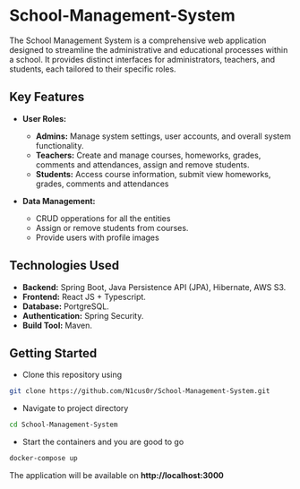 # School-Management-System

The School Management System is a comprehensive web application designed to streamline the administrative and educational processes within a school. It provides distinct interfaces for administrators, teachers, and students, each tailored to their specific roles.

## Key Features

- **User Roles:**
  - **Admins:** Manage system settings, user accounts, and overall system functionality.
  - **Teachers:** Create and manage courses, homeworks, grades, comments and attendances, assign and remove students.
  - **Students:** Access course information, submit view homeworks, grades, comments and attendances

- **Data Management:**
  - CRUD opperations for all the entities
  - Assign or remove students from courses.
  - Provide users with profile images

## Technologies Used

- **Backend:** Spring Boot, Java Persistence API (JPA), Hibernate, AWS S3.
- **Frontend:** React JS + Typescript.
- **Database:** PortgreSQL.
- **Authentication:** Spring Security.
- **Build Tool:** Maven.

## Getting Started
- Clone this repository using

```bash
git clone https://github.com/N1cus0r/School-Management-System.git
```

- Navigate to project directory

```bash
cd School-Management-System
```

- Start the containers and you are good to go

```bash
docker-compose up
```

The application will be available on **http://localhost:3000**
